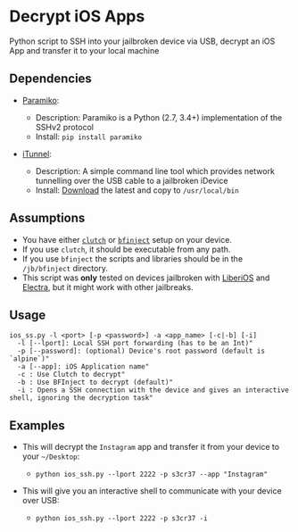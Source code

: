 # Decrypt iOS Apps
Python script to SSH into your jailbroken device via USB, decrypt an iOS App and transfer it to your local machine

## Dependencies
- [Paramiko](http://www.paramiko.org/):
  - Description: Paramiko is a Python (2.7, 3.4+) implementation of the SSHv2 protocol
  - Install: `pip install paramiko`
  
- [iTunnel](https://code.google.com/archive/p/iphonetunnel-usbmuxconnectbyport/downloads):
  - Description: A simple command line tool which provides network tunnelling over the USB cable to a jailbroken iDevice
  - Install: [Download](https://code.google.com/archive/p/iphonetunnel-usbmuxconnectbyport/downloads) the latest and copy to `/usr/local/bin`

## Assumptions
- You have either [`clutch`](https://github.com/KJCracks/Clutch) or [`bfinject`](https://github.com/BishopFox/bfinject) setup on your device.
- If you use `clutch`, it should be executable from any path.
- If you use `bfinject` the scripts and libraries should be in the `/jb/bfinject` directory.
- This script was **only** tested on devices jailbroken with [LiberiOS](http://newosxbook.com/liberios/) and [Electra](https://coolstar.org/electra/), but it might work with other jailbreaks.

## Usage
```
ios_ss.py -l <port> [-p <password>] -a <app_name> [-c|-b] [-i]
  -l [--lport]: Local SSH port forwarding (has to be an Int)"
  -p [--password]: (optional) Device's root password (default is `alpine`)"
  -a [--app]: iOS Application name"
  -c : Use Clutch to decrypt"
  -b : Use BFInject to decrypt (default)"
  -i : Opens a SSH connection with the device and gives an interactive shell, ignoring the decryption task"
```

## Examples
- This will decrypt the `Instagram` app and transfer it from your device to your `~/Desktop`:
  - `python ios_ssh.py --lport 2222 -p s3cr37 --app "Instagram"`


- This will give you an interactive shell to communicate with your device over USB:
  - `python ios_ssh.py --lport 2222 -p s3cr37 -i`
